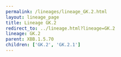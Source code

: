 ```yaml
---
permalink: /lineages/lineage_GK.2.html
layout: lineage_page
title: Lineage GK.2
redirect_to: ../lineage.html?lineage=GK.2
lineage: GK.2
parent: XBB.1.5.70
children: ['GK.2', 'GK.2.1']
---
```

